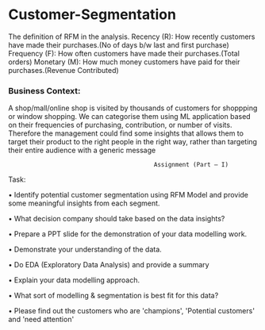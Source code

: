 # Customer-Segmentation

The definition of RFM in the analysis. Recency (R): How recently customers have made their purchases.(No of days b/w last and first purchase) Frequency (F): How often customers have made their purchases.(Total orders) Monetary (M): How much money customers have paid for their purchases.(Revenue Contributed)

### Business Context: 

A shop/mall/online shop is visited by thousands of customers for shoppping or window shopping. We can categorise them using ML application based on their frequencies of purchasing, contribution, or number of visits. Therefore the management could find some insights that allows them to target their product to the right people in the right way, rather than targeting their entire audience with a generic message



                                             Assignment (Part – I)
Task:

•          Identify potential customer segmentation using RFM Model and provide some meaningful insights from each segment. 

•         What decision company should take based on the data insights?

•         Prepare a PPT slide for the demonstration of your data modelling work.

•         Demonstrate your understanding of the data. 

•         Do EDA (Exploratory Data Analysis) and provide a summary 

•         Explain your data modelling approach. 

•         What sort of modelling & segmentation is best fit for this data?

•         Please find out the customers who are 'champions', 'Potential customers' and 'need attention'  
